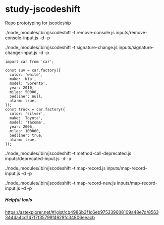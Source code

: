 # study-jscodeshift
Repo prototyping for jscodeship

./node_modules/.bin/jscodeshift -t remove-console.js inputs/remove-console-input.js -d -p

./node_modules/.bin/jscodeshift -t signature-change.js inputs/signature-change-input.js -d -p
```
import car from 'car';

const suv = car.factory({
  color: 'white',
  make: 'Kia',
  model: 'Sorento',
  year: 2010,
  miles: 50000,
  bedliner: null,
  alarm: true,
});
const truck = car.factory({
  color: 'silver',
  make: 'Toyota',
  model: 'Tacoma',
  year: 2006,
  miles: 100000,
  bedliner: true,
  alarm: true,
});
```

./node_modules/.bin/jscodeshift -t method-call-deprecated.js inputs/deprecated-input.js -d -p

./node_modules/.bin/jscodeshift -t map-record.js inputs/map-record-input.js -d -p

./node_modules/.bin/jscodeshift -t map-record-new.js inputs/map-record-input.js -d -p

##### Helpful tools
https://astexplorer.net/#/gist/cb4986b3f1c6eb975339608109a48e7d/85633444a4cd147f7f35799f4628fc34806eeacb
